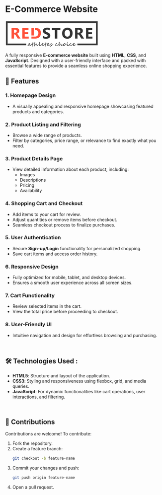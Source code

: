 # E-Commerce Website 

<img src="logo.png">

<br>

A fully responsive **E-commerce website** built using **HTML**, **CSS**, and **JavaScript**. Designed with a user-friendly interface and packed with essential features to provide a seamless online shopping experience.

## 🌟 Features

### **1. Homepage Design**
- A visually appealing and responsive homepage showcasing featured products and categories.

### **2. Product Listing and Filtering**
- Browse a wide range of products.
- Filter by categories, price range, or relevance to find exactly what you need.

### **3. Product Details Page**
- View detailed information about each product, including:
  - Images
  - Descriptions
  - Pricing
  - Availability

### **4. Shopping Cart and Checkout**
- Add items to your cart for review.
- Adjust quantities or remove items before checkout.
- Seamless checkout process to finalize purchases.

### **5. User Authentication**
- Secure **Sign-up/Login** functionality for personalized shopping.
- Save cart items and access order history.

### **6. Responsive Design**
- Fully optimized for mobile, tablet, and desktop devices.
- Ensures a smooth user experience across all screen sizes.

### **7. Cart Functionality**
- Review selected items in the cart.
- View the total price before proceeding to checkout.

### **8. User-Friendly UI**
- Intuitive navigation and design for effortless browsing and purchasing.

<br>

## 🛠️ Technologies Used : 

- **HTML5**: Structure and layout of the application.
- **CSS3**: Styling and responsiveness using flexbox, grid, and media queries.
- **JavaScript**: For dynamic functionalities like cart operations, user interactions, and filtering.

<br>

## 🤝 Contributions
Contributions are welcome! To contribute:
1. Fork the repository.
2. Create a feature branch:
   ```bash
   git checkout -b feature-name
   ```
3. Commit your changes and push:
   ```bash
   git push origin feature-name
   ```
4. Open a pull request.

